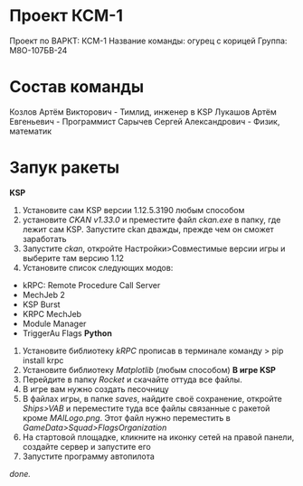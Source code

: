 # Проект КСМ-1
Проект по ВАРКТ: КСМ-1
Название команды: огурец с корицей
Группа: М8О-107БВ-24
# Состав команды
Козлов Артём Викторович - Тимлид, инженер в KSP
Лукашов Артём Евгеньевич - Программист 
Сарычев Сергей Александрович - Физик, математик
# Запук ракеты 
**KSP**
1) Установите сам KSP версии 1.12.5.3190 любым способом
2) установите *CKAN v1.33.0* и преместите файл *ckan.exe* в папку, где лежит сам KSP. Запустите ckan дважды, прежде чем он сможет заработать
3) Запустите *ckan*, откройте Настройки>Совместимые версии игры и выберите там версию 1.12
4) Установите список следующих модов:
* kRPC: Remote Procedure Call Server
* MechJeb 2
* KSP Burst
* KRPC MechJeb
* Module Manager
* TriggerAu Flags
**Python**
1) Установите библиотеку *kRPC* прописав в терминале команду > pip install krpc
2) Установите библиотеку *Matplotlib* (любым способом)
**В игре KSP**
1) Перейдите в папку *Rocket* и скачайте оттуда все файлы.
2) В игре вам нужно создать песочницу
3) В файлах игры, в папке *saves*, найдите своё сохранение, откройте *Ships>VAB* и переместите туда все файлы связанные с ракетой кроме *MAILogo.png*. Этот файл нужно переместить в *GameData>Squad>FlagsOrganization*
4) На стартовой площадке, кликните на иконку сетей на правой панели, создайте сервер и запустите его
5) Запустите программу автопилота
   
*done.*
